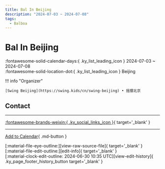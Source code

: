 ```yaml
---
title: Bal In Beijing
description: "2024-07-03 ~ 2024-07-08"
tags:
  - Balboa
---
```


# Bal In Beijing 

:fontawesome-solid-calendar-days:{ .ky_list_leading_icon } 2024-07-03 ~ 2024-07-08  
:fontawesome-solid-location-dot:{ .ky_list_leading_icon } Beijing  

!!! info "Organizer"

    [Swing Beijing](https://swing.kids/cn/swing-beijing) • 摇摆北京  

## Contact


---

 [:fontawesome-brands-weixin:{ .ky_social_links_icon }](https://mp.weixin.qq.com/s/T14Vj1A2fy2GrSXarKYgzw){ target='_blank' }

---

[Add to Calendar](https://swing.news/ics/en/2024/cn/bal-in-beijing-2024.ics){ .md-button }

<div class="ky_page_footer" markdown>
<div class="ky_page_footer_trailing" markdown="span">
[:material-file-eye-outline:][view-raw-source-file]{ target='_blank' }
[:material-file-edit-outline:][edit-info]{ target='_blank' }
</div>
<div class="ky_page_footer_leading" markdown="span">
[:material-clock-edit-outline: 2024-06-30 10:35 UTC][view-edit-history]{ .ky_page_footer_history_button target='_blank' }
</div>
</div>

[view-raw-source-file]: https://github.com/swingdance/events/blob/main/2024/cn/bal-in-beijing-2024.json "View Raw Source File"
[edit-info]: https://github.com/swingdance/events/issues/new?assignees=&labels=update+event&projects=&template=03-update_entity.yml&title=%5B2024%2Fcn%5D%20Bal%20In%20Beijing&region=cn&year=2024&id=bal-in-beijing-2024&name=Bal%20In%20Beijing&org_id=swing-beijing "Edit Info"

[view-edit-history]: https://github.com/swingdance/events/commits/main/2024/cn/bal-in-beijing-2024.json "View Edit History"
